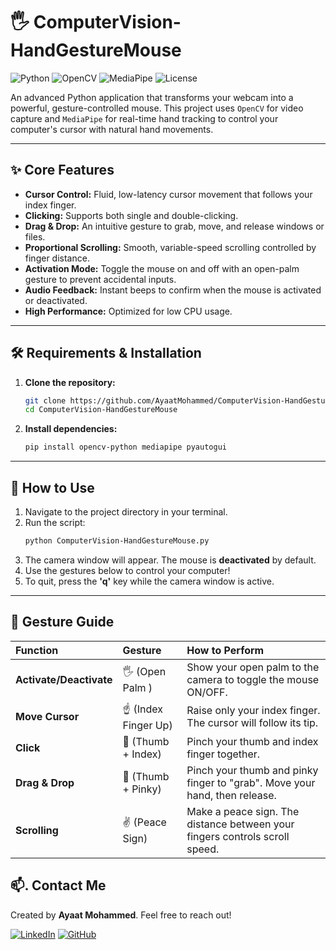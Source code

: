 # 🖐️ ComputerVision-HandGestureMouse
![Python](https://img.shields.io/badge/Python-3.7%2B-blue?style=for-the-badge&logo=python )
![OpenCV](https://img.shields.io/badge/OpenCV-27A4F2?style=for-the-badge&logo=opencv&logoColor=white )
![MediaPipe](https://img.shields.io/badge/MediaPipe-007BFF?style=for-the-badge&logo=google&logoColor=white )
![License](https://img.shields.io/badge/License-MIT-green?style=for-the-badge )


An advanced Python application that transforms your webcam into a powerful, gesture-controlled mouse. This project uses `OpenCV` for video capture and `MediaPipe` for real-time hand tracking to control your computer's cursor with natural hand movements.

---

## ✨ Core Features

- **Cursor Control:** Fluid, low-latency cursor movement that follows your index finger.
- **Clicking:** Supports both single and double-clicking.
- **Drag & Drop:** An intuitive gesture to grab, move, and release windows or files.
- **Proportional Scrolling:** Smooth, variable-speed scrolling controlled by finger distance.
- **Activation Mode:** Toggle the mouse on and off with an open-palm gesture to prevent accidental inputs.
- **Audio Feedback:** Instant beeps to confirm when the mouse is activated or deactivated.
- **High Performance:** Optimized for low CPU usage.

---

## 🛠️ Requirements & Installation

1.  **Clone the repository:**
    ```bash
    git clone https://github.com/AyaatMohammed/ComputerVision-HandGestureMouse.git
    cd ComputerVision-HandGestureMouse
    ```

2.  **Install dependencies:**
    ```bash
    pip install opencv-python mediapipe pyautogui
    ```

---

## 🚀 How to Use

1.  Navigate to the project directory in your terminal.
2.  Run the script:
    ```bash
    python ComputerVision-HandGestureMouse.py
    ```
3.  The camera window will appear. The mouse is **deactivated** by default.
4.  Use the gestures below to control your computer!
5.  To quit, press the **'q'** key while the camera window is active.

---

## 🤌 Gesture Guide

| Function            | Gesture                  | How to Perform                                                              |
| :------------------ | :----------------------- | :-------------------------------------------------------------------------- |
| **Activate/Deactivate** | 🖐️ (Open Palm )           | Show your open palm to the camera to toggle the mouse ON/OFF.               |
| **Move Cursor**     | ☝️ (Index Finger Up)     | Raise only your index finger. The cursor will follow its tip.               |
| **Click**           | 🤏 (Thumb + Index)       | Pinch your thumb and index finger together.                                 |
| **Drag & Drop**     | 🤏 (Thumb + Pinky)       | Pinch your thumb and pinky finger to "grab". Move your hand, then release.  |
| **Scrolling**       | ✌️ (Peace Sign)          | Make a peace sign. The distance between your fingers controls scroll speed. |


## 📫. Contact Me

Created by **Ayaat Mohammed**. Feel free to reach out!

[![LinkedIn](https://img.shields.io/badge/LinkedIn-0077B5?style=for-the-badge&logo=linkedin&logoColor=white )](https://www.linkedin.com/in/ayat-mohammed-b58856361 )
[![GitHub](https://img.shields.io/badge/GitHub-100000?style=for-the-badge&logo=github&logoColor=white )](https://github.com/AyaatMohammed )
